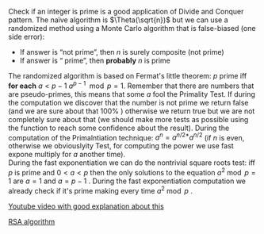 
Check if an integer is prime is a good application of Divide and Conquer pattern. 
The naïve algorithm is $\Theta(\sqrt{n})$ but we can use a randomized method using a Monte Carlo algorithm that is false-biased (one side error):

- If answer is “not prime”, then $n$ is surely composite (not prime)
- If answer is “ prime”, then **probably** $n$ is prime 

The randomized algorithm is based on Fermat's little theorem: $p$ prime iff **for each** $a<p-1$  $a^{p-1} \mod{p}=1$.
Remember that there are numbers that are pseudo-primes, this means that some $a$ fool the Primality Test. If during the computation we discover that the number is not prime we return false (and we are sure about that $100\%$ ) otherwise we return true but we are not completely sure about that (we should make more tests as possible using the function to reach some confidence about the result). 
During the computation of the Primalntiation technique: $a^n=a^{n / 2 *} a^{n / 2}$  (if $n$ is even, otherwise we obviouslyity Test, for computing the power we use fast expone multiply for $a$ another time).    
During the fast exponentiation we can do the nontrivial square roots test: iff $p$ is prime and $0<a<p$ then the only solutions to the equation $a^2 \bmod p=1$ are $a=1$ and $a=p-1$ . 
During the fast exponentiation computation we already check if it's prime making every time $a^2 \bmod p$ .  

[Youtube video with good explanation about this](https://www.youtube.com/watch?v=oUMotDWVLpw) 

[RSA algorithm](RSA%20algorithm.md)  
